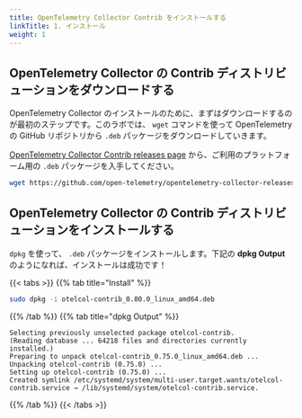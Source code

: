 ```yaml
---
title: OpenTelemetry Collector Contrib をインストールする
linkTitle: 1. インストール
weight: 1
---
```


## OpenTelemetry Collector の Contrib ディストリビューションをダウンロードする

OpenTelemetry Collector のインストールのために、まずはダウンロードするのが最初のステップです。このラボでは、 `wget` コマンドを使って OpenTelemetry の GitHub リポジトリから `.deb` パッケージをダウンロードしていきます。

[OpenTelemetry Collector Contrib releases page](https://github.com/open-telemetry/opentelemetry-collector-releases/releases)
から、ご利用のプラットフォーム用の `.deb` パッケージを入手してください。

``` bash
wget https://github.com/open-telemetry/opentelemetry-collector-releases/releases/download/v0.80.0/otelcol-contrib_0.80.0_linux_amd64.deb
```

## OpenTelemetry Collector の Contrib ディストリビューションをインストールする

`dpkg` を使って、 `.deb` パッケージをインストールします。下記の **dpkg Output** のようになれば、インストールは成功です！

{{< tabs >}}
{{% tab title="Install" %}}

``` bash
sudo dpkg -i otelcol-contrib_0.80.0_linux_amd64.deb
```

{{% /tab %}}
{{% tab title="dpkg Output" %}}

``` text
Selecting previously unselected package otelcol-contrib.
(Reading database ... 64218 files and directories currently installed.)
Preparing to unpack otelcol-contrib_0.75.0_linux_amd64.deb ...
Unpacking otelcol-contrib (0.75.0) ...
Setting up otelcol-contrib (0.75.0) ...
Created symlink /etc/systemd/system/multi-user.target.wants/otelcol-contrib.service → /lib/systemd/system/otelcol-contrib.service.
```

{{% /tab %}}
{{< /tabs >}}
